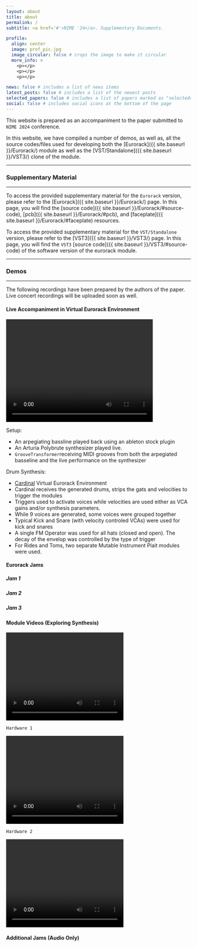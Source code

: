 ```yaml
---
layout: about
title: about
permalink: /
subtitle: <a href='#'>NIME '24</a>. Supplementary Documents.

profile:
  align: center
  image: prof_pic.jpg
  image_circular: false # crops the image to make it circular
  more_info: >
    <p></p>
    <p></p>
    <p></p>

news: false # includes a list of news items
latest_posts: false # includes a list of the newest posts
selected_papers: false # includes a list of papers marked as "selected={true}"
social: false # includes social icons at the bottom of the page
---
```


This website is prepared as an accompaniment to the paper submitted to `NIME 2024` conference. 

In this website, we have compiled a number of demos, as well as, all the source codes/files used for developing both the [Eurorack]({{ site.baseurl }}/Eurorack/) module as well as the [VST/Standalone]({{ site.baseurl }}/VST3/) clone of the module.

---
### Supplementary Material
---

To access the provided supplementary material for the `Eurorack` version, please refer to the 
[Eurorack]({{ site.baseurl }}/Eurorack/) page. In this page, you will find the [source code]({{ site.baseurl }}/Eurorack/#source-code), [pcb]({{ site.baseurl }}/Eurorack/#pcb),
and [faceplate]({{ site.baseurl }}/Eurorack/#faceplate) resources.

To access the provided supplementary material for the `VST/Standalone` version, please refer to the 
[VST3]({{ site.baseurl }}/VST3/) page. In this page, you will find the `VST3` [source code]({{ site.baseurl }}/VST3/#source-code) of the software version of the eurorack module. 

---
### Demos
---

The following recordings have been prepared by the authors of the paper. Live concert recordings will be uploaded soon as well. 

#### Live Accompaniment in Virtual Eurorack Environment

<video width="400" height="280" controls>
  <source src="/assets/video/VCV_VST_Keyboard_LowRes.mp4" type="video/mp4">
  Your browser does not support the video tag.
</video>


Setup:

- An arpegiating bassline played back using an ableton stock plugin
- An Arturia Polybrute synthesizer played live. 
- `GrooveTransformer`receiving MIDI grooves from both the arpegiated basseline and the live performance on the synthesizer

Drum Synthesis:

- [Cardinal](https://github.com/DISTRHO/Cardinal) Virtual Eurorack Environment
- Cardinal receives the generated drums, strips the gats and velocities to trigger the modules
- Triggers used to activate voices while velocities are used either as VCA gains and/or synthesis parameters. 
- While 9 voices are generated, some voices were grouped together
- Typical Kick and Snare (with velocity controled VCAs) were used for kick and snares
- A single FM Operator was used for all hats (closed and open). The decay of the envelop was controlled by the type of trigger
- For Rides and Toms, two separate Mutable Instrument Plait modules were used.

#### Eurorack Jams

##### Jam 1

##### Jam 2

##### Jam 3




#### Module Videos (Exploring Synthesis)
<video width="320" height="240" controls>
  <source src="/assets/video/GT Demo_compressed.mp4" type="video/mp4">
  Your browser does not support the video tag.
</video>

`Hardware 1`

<video width="320" height="240" controls>
  <source src="/assets/video/20230621_112345_compressed.mp4" type="video/mp4">
  Your browser does not support the video tag.
</video>

`Hardware 2`

<video width="320" height="240" controls>
  <source src="/assets/video/20230621_114659_compressed.mp4" type="video/mp4">
  Your browser does not support the video tag.
</video>


#### Additional Jams (Audio Only)